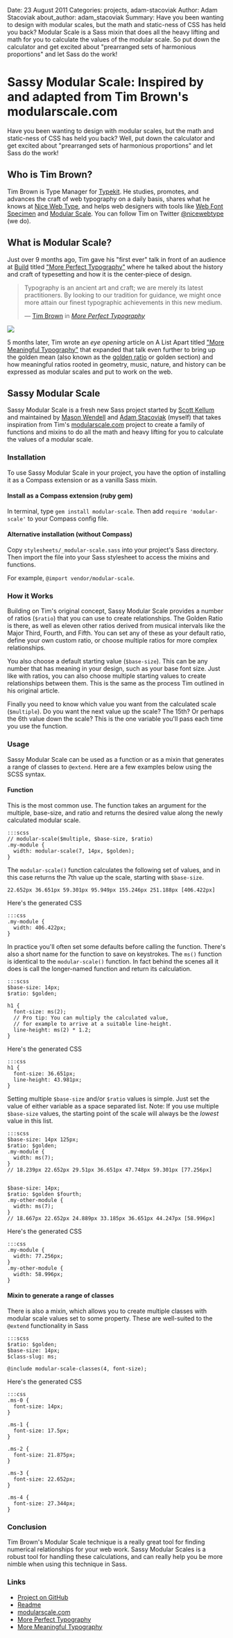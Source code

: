 Date: 23 August 2011
Categories: projects, adam-stacoviak
Author: Adam Stacoviak
about_author: adam_stacoviak
Summary: Have you been wanting to design with modular scales, but the math and static-ness of CSS has held you back? Modular Scale is a Sass mixin that does all the heavy lifting and math for you to calculate the values of the modular scale. So put down the calculator and get excited about "prearranged sets of harmonious proportions" and let Sass do the work!

# Sassy Modular Scale: Inspired by and adapted from Tim Brown's modularscale.com

Have you been wanting to design with modular scales, but the math and static-ness of CSS has held you back? Well, put down the calculator and get excited about "prearranged sets of harmonious proportions" and let Sass do the work!

## Who is Tim Brown?

Tim Brown is Type Manager for [Typekit](http://typekit.com/). He studies, promotes, and advances the craft of web typography on a daily basis, shares what he knows at [Nice Web Type](http://nicewebtype.com/), and helps web designers with tools like [Web Font Specimen](http://webfontspecimen.com/) and [Modular Scale](http://modularscale.com/). You can follow Tim on Twitter [@nicewebtype](http://twitter.com/nicewebtype) (we do).

## What is Modular Scale?

Just over 9 months ago, Tim gave his "first ever" talk in front of an audience at [Build](http://www.buildconference.com/) titled ["More Perfect Typography"](http://vimeo.com/17079380) where he talked about the history and craft of typesetting and how it is the center-piece of design.

<blockquote cite="http://vimeo.com/17079380">
<p>Typography is an ancient art and craft; we are merely its latest practitioners. By looking to our tradition for guidance, we might once more attain our finest typographic achievements in this new medium.</p>
<footer>— <a href="http://nicewebtype.com/">Tim Brown</a> in <cite><a href="http://vimeo.com/17079380">More Perfect Typography</a></cite></footer>
</blockquote>

<a href="http://nicewebtype.com/fonts/minion-with-myriad-condensed/"><img src="/attachments/nicewebtype-modular-scale-demo.png" class="right" /></a>

5 months later, Tim wrote an *eye opening* article on A List Apart titled ["More Meaningful Typography"](http://www.alistapart.com/articles/more-meaningful-typography/) that expanded that talk even further to bring up the golden mean (also known as the [golden ratio](http://en.wikipedia.org/wiki/Golden_ratio) or golden section) and how meaningful ratios rooted in geometry, music, nature, and history can be expressed as modular scales and put to work on the web.

## Sassy Modular Scale

Sassy Modular Scale is a fresh new Sass project started by [Scott Kellum](http://scottkellum.com/) and maintained by [Mason Wendell](/mason-wendell) and [Adam Stacoviak](/adam-stacoviak) (myself) that takes inspiration from Tim's [modularscale.com](http://modularscale.com/) project to create a family of functions and mixins to do all the math and heavy lifting for you to calculate the values of a modular scale.

### Installation

To use Sassy Modular Scale in your project, you have the option of installing it as a Compass extension or as a vanilla Sass mixin.

#### Install as a Compass extension (ruby gem)

In terminal, type `gem install modular-scale`. Then add `require 'modular-scale'` to your Compass config file.

#### Alternative installation (without Compass)

Copy `stylesheets/_modular-scale.sass` into your project's Sass directory. Then import the file into your Sass stylesheet to access the mixins and functions.

For example, `@import vendor/modular-scale`.

### How it Works

Building on Tim's original concept, Sassy Modular Scale provides a number of ratios (`$ratio`) that you can use to create relationships. The Golden Ratio is there, as well as eleven other ratios derived from musical intervals like the Major Third, Fourth, and Fifth. You can set any of these as your default ratio, define your own custom ratio, or choose multiple ratios for more complex relationships.

You also choose a default starting value (`$base-size`). This can be any number that has meaning in your design, such as your base font size. Just like with ratios, you can also choose multiple starting values to create relationships between them. This is the same as the process Tim outlined in his original article. 

Finally you need to know which value you want from the calculated scale (`$multiple`). Do you want the next value up the scale? The 15th? Or perhaps the 6th value down the scale? This is the one variable you'll pass each time you use the function.

### Usage

Sassy Modular Scale can be used as a function or as a mixin that generates a range of classes to `@extend`. Here are a few examples below using the SCSS syntax.

#### Function

This is the most common use. The function takes an argument for the multiple, base-size, and ratio and returns the desired value along the newly calculated modular scale.
  
    :::scss
    // modular-scale($multiple, $base-size, $ratio)
    .my-module {
      width: modular-scale(7, 14px, $golden);
    }
  
The `modular-scale()` function calculates the following set of values, and in this case returns the 7th value up the scale, starting with `$base-size`. 
  
    22.652px 36.651px 59.301px 95.949px 155.246px 251.188px [406.422px]
  
Here's the generated CSS

    :::css
    .my-module {
      width: 406.422px;
    }    
  
In practice you'll often set some defaults before calling the function. There's also a short name for the function to save on keystrokes. The `ms()` function is identical to the `modular-scale()` function. In fact behind the scenes all it does is call the longer-named function and return its calculation.

    :::scss
    $base-size: 14px;
    $ratio: $golden;
  
    h1 {
      font-size: ms(2);
      // Pro tip: You can multiply the calculated value, 
      // for example to arrive at a suitable line-height.
      line-height: ms(2) * 1.2; 
    }

Here's the generated CSS

    :::css
    h1 {
      font-size: 36.651px;
      line-height: 43.981px;
    }
    

Setting multiple `$base-size` and/or `$ratio` values is simple. Just set the value of either variable as a space separated list. Note: If you use multiple `$base-size` values, the starting point of the scale will always be the *lowest* value in this list.

    :::scss
    $base-size: 14px 125px;
    $ratio: $golden;
    .my-module {
      width: ms(7);
    }
    // 18.239px 22.652px 29.51px 36.651px 47.748px 59.301px [77.256px]
  
  
    $base-size: 14px;
    $ratio: $golden $fourth;
    .my-other-module {
      width: ms(7);
    }
    // 18.667px 22.652px 24.889px 33.185px 36.651px 44.247px [58.996px]
  
Here's the generated CSS

    :::css
    .my-module {
      width: 77.256px;
    }
    .my-other-module {
      width: 58.996px;
    }
     
  
#### Mixin to generate a range of classes

There is also a mixin, which allows you to create multiple classes with modular scale values set to some property. These are well-suited to the `@extend` functionality in Sass

    :::scss
    $ratio: $golden;
    $base-size: 14px;
    $class-slug: ms;
  
    @include modular-scale-classes(4, font-size);
  
Here's the generated CSS

    :::css
    .ms-0 {
      font-size: 14px;
    }

    .ms-1 {
      font-size: 17.5px;
    }

    .ms-2 {
      font-size: 21.875px;
    }

    .ms-3 {
      font-size: 22.652px;
    }

    .ms-4 {
      font-size: 27.344px;
    }
    
    
### Conclusion      

Tim Brown's Modular Scale technique is a really great tool for finding numerical relationships for your web work. Sassy Modular Scales is a robust tool for handling these calculations, and can really help you be more nimble when using this technique in Sass.

### Links

* [Project on GitHub](https://github.com/scottkellum/modular-scale)
* [Readme](https://github.com/scottkellum/modular-scale/blob/master/readme.mdown)
* [modularscale.com](http://modularscale.com)
* [More Perfect Typography](http://vimeo.com/17079380)
* [More Meaningful Typography](http://www.alistapart.com/articles/more-meaningful-typography/)